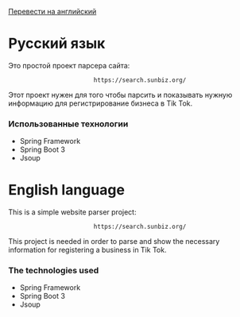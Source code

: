 
<a href="#english-translation" class="btn btn-primary">Перевести на английский</a>
<h1 id="russian-translation">Русский язык</h1>
Это простой проект парсера сайта: 

                            https://search.sunbiz.org/

Этот проект нужен для того чтобы парсить и показывать нужную информацию для регистрирование бизнеса в Tik Tok.

### Использованные технологии

- Spring Framework
- Spring Boot 3
- Jsoup


<h1 id="english-translation">English language</h1>
This is a simple website parser project:

                            https://search.sunbiz.org/
                            
This project is needed in order to parse and show the necessary information for registering a business in Tik Tok.

### The technologies used
- Spring Framework
- Spring Boot 3
- Jsoup
